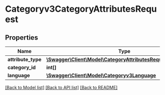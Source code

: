 # Categoryv3CategoryAttributesRequest

## Properties
Name | Type | Description | Notes
------------ | ------------- | ------------- | -------------
**attribute_type** | [**\Swagger\Client\Model\CategoryAttributesRequestAttributeType**](CategoryAttributesRequestAttributeType.md) |  | [optional] 
**category_id** | **int[]** |  | [optional] 
**language** | [**\Swagger\Client\Model\Categoryv3Language**](Categoryv3Language.md) |  | [optional] 

[[Back to Model list]](../README.md#documentation-for-models) [[Back to API list]](../README.md#documentation-for-api-endpoints) [[Back to README]](../README.md)


